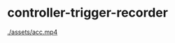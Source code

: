 # controller-trigger-recorder

[./assets/acc.mp4](https://github.com/AntoniosBarotsis/controller-trigger-recorder/assets/50240570/1305a434-bbd1-43fb-b4f2-34cab67a008a)




